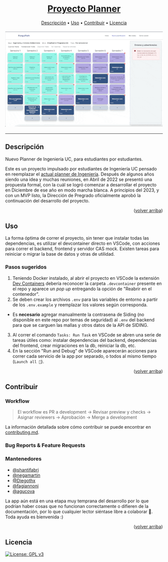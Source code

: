 <h1 align="center">
  <br>
  <a href=# name="readme-top">Proyecto Planner</a>
</h1>

<p align="center">
     <!-- Badges Here -->
</p>

<p align="center">
  <a href="#Descripción">Descripción</a> •
  <a href="#Uso">Uso</a> •
  <a href="#Contribuir">Contribuir</a> •
  <a href="#Licencia">Licencia</a>
</p>

<h4 align="center">
  <a href=# name="readme-top"><img src="./docs/img/demo_gif.gif" width="700px" alt="banner"></a>
</h4>

---

## Descripción

Nuevo Planner de Ingeniería UC, para estudiantes por estudiantes.

Este es un proyecto impulsado por estudiantes de Ingeniería UC pensado en reemplazar el [actual planner de Ingeniería](https://planner.ing.puc.cl/). Después de algunos años siendo una idea y muchas reuniones, en Abril de 2022 se presentó una propuesta formal, con la cuál se logró comenzar a desarrollar el proyecto en Diciembre de ese año en modo marcha blanca. A principios del 2023, y con un MVP listo, la Dirección de Pregrado oficialmente aprobó la continuación del desarrollo del proyecto.

<p align="right">(<a href="#readme-top">volver arriba</a>)</p>

## Uso

La forma óptima de correr el proyecto, sin tener que instalar todas las dependencias, es utilizar el devcontainer directo en VSCode, con acciones para correr el backend, frontend y servidor CAS mock. Existen tareas para reiniciar o migrar la base de datos y otras de utilidad.

### Pasos sugeridos
1. Teniendo Docker instalado, al abrir el proyecto en VSCode la extensión [Dev Containers](https://marketplace.visualstudio.com/items?itemName=ms-vscode-remote.remote-containers) debería reconocer la carpeta `.devcontainer` presente en el repo y aparece un _pop up_ entregando la opción de "Reabrir en el contenedor".
2. Se deben crear los archivos `.env` para las variables de entorno a partir de los `.env.example` y reemplazar los valores según corresponda.
- Es **necesario** agregar manualmente la contrasena de Siding (no disponible en este repo por temas de seguridad) al `.env` del backend para que se carguen las mallas y otros datos de la API de SIDING.
3. Al correr el comando `Tasks: Run Task` en VSCode se abren una serie de tareas útiles como: instalar dependencias del backend, dependencias del frontend, crear migraciones en la db, reiniciar la db, etc.
4. En la sección "Run and Debug" de VSCode aparecerán acciones para correr cada servicio de la app por separado, o todos al mismo tiempo (`Launch all 🚀`).

<p align="right">(<a href="#readme-top">volver arriba</a>)</p>

## Contribuir

### Workflow

> El workflow es PR a development -> Revisar preview y checks -> Asignar reviewers -> Aprobación -> Merge a development

La información detallada sobre cómo contribuir se puede encontrar en [contributing.md](contributing.md).

### Bug Reports & Feature Requests

### Mantenedores

- [@shantifabri](https://github.com/shantifabri)
- [@negamartin](https://github.com/negamartin)
- [@Diegothx](https://github.com/Diegothx)
- [@fagiannoni](https://github.com/fagiannoni)
- [@agucova](https://github.com/agucova)

La app aún está en una etapa muy temprana del desarrollo por lo que podrían haber cosas que no funcionan correctamente o difieren de la documentación, por lo que cualquier lector siéntase libre a colaborar :rocket:. Toda ayuda es bienvenida :)

<p align="right">(<a href="#readme-top">volver arriba</a>)</p>

## Licencia

[![License: GPL v3](https://img.shields.io/badge/License-GPLv3-blue.svg)](./license.md)
